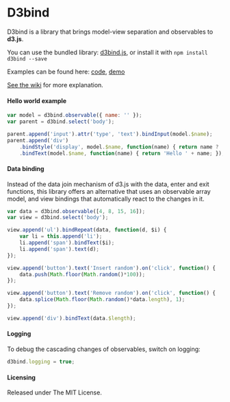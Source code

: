 D3bind
======

D3bind is a library that brings model-view separation and observables to <b>d3.js</b>.

You can use the bundled library: [d3bind.js](https://github.com/ggmod/d3bind/releases/download/v0.1.1/d3bind.js), or install it with `npm install d3bind --save`

Examples can be found here: [code](https://github.com/ggmod/d3bind-demo), [demo](https://ggmod.github.io/d3bind-demo)

[See the wiki](https://github.com/ggmod/d3bind/wiki) for more explanation.

#### Hello world example

```javascript
var model = d3bind.observable({ name: '' });
var parent = d3bind.select('body');

parent.append('input').attr('type', 'text').bindInput(model.$name);
parent.append('div')
    .bindStyle('display', model.$name, function(name) { return name ? 'block' : 'none'; })
    .bindText(model.$name, function(name) { return 'Hello ' + name; });
```

#### Data binding

Instead of the data join mechanism of d3.js with the data, enter and exit functions, this library offers an alternative that uses an observable array model, and view bindings that automatically react to the changes in it.

```javascript
var data = d3bind.observable([4, 8, 15, 16]);
var view = d3bind.select('body');

view.append('ul').bindRepeat(data, function(d, $i) {
	var li = this.append('li');
	li.append('span').bindText($i);
	li.append('span').text(d);
});

view.append('button').text('Insert random').on('click', function() {
	data.push(Math.floor(Math.random()*100));
});

view.append('button').text('Remove random').on('click', function() {
	data.splice(Math.floor(Math.random()*data.length), 1);
});

view.append('div').bindText(data.$length);
```

#### Logging

To debug the cascading changes of observables, switch on logging:
```javascript
d3bind.logging = true;
```

#### Licensing
Released under The MIT License.
